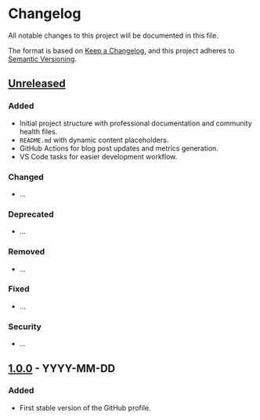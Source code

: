 # Changelog

All notable changes to this project will be documented in this file.

The format is based on [Keep a Changelog](https://keepachangelog.com/en/1.0.0/),
and this project adheres to [Semantic Versioning](https://semver.org/spec/v2.0.0.html).

## [Unreleased]

### Added

- Initial project structure with professional documentation and community health files.
- `README.md` with dynamic content placeholders.
- GitHub Actions for blog post updates and metrics generation.
- VS Code tasks for easier development workflow.

### Changed

- ...

### Deprecated

- ...

### Removed

- ...

### Fixed

- ...

### Security

- ...

## [1.0.0] - YYYY-MM-DD

### Added

- First stable version of the GitHub profile.

[Unreleased]: https://github.com/omar-el-mountassir/omar-el-mountassir/compare/v1.0.0...HEAD
[1.0.0]: https://github.com/omar-el-mountassir/omar-el-mountassir/releases/tag/v1.0.0
